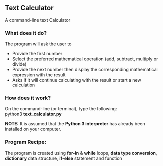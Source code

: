 ## Text Calculator
A command-line text Calculator

### What does it do?
The program will ask the user to
* Provide the first number
* Select the preferred mathematical operation (add, subtract, multiply or divide)
* Provide the next number then display the corresponding mathematical expression with the result
* Asks if it will continue calculating with the result or start a new calculation

### How does it work?
On the command-line (or terminal), type the following:<br>
python3 <b>text_calculator.py</b>

<b>NOTE:</b> It is assumed that the <b>Python 3 interpreter</b> has already been installed on your computer.

### Program Recipe:
The program is created using <b>for-in</b> & <b>while</b> loops, <b>data type conversion</b>, <b>dictionary</b> data structure, <b>if-else</b> statement and function
